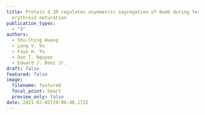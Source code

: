 ```yaml
---
title: Protein 4.1R regulates asymmetric segregation of Numb during terminal
  erythroid maturation
publication_types:
  - "3"
authors:
  - Shu-Ching Huang
  - Long V. Vu
  - Faye H. Yu
  - Dan T. Nguyen
  - Edward J. Benz Jr.
draft: false
featured: false
image:
  filename: featured
  focal_point: Smart
  preview_only: false
date: 2021-02-05T20:06:48.172Z
---
```

